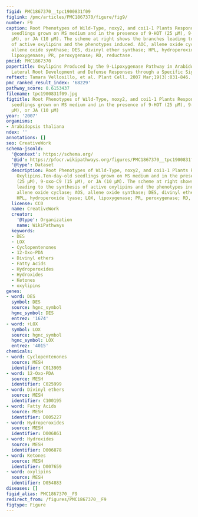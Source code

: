 ```yaml
---
figid: PMC1867370__tpc1900831f09
figlink: /pmc/articles/PMC1867370/figure/fig9/
number: F9
caption: Root Phenotypes of Wild-Type, noxy2, and coi1-1 Plants Responding to Oxylipins.Ten-day-old
  seedlings grown on MS medium and in the presence of 9-HOT (25 μM), 9-oxo-C9 (15
  μM), or JA (10 μM). The scheme at right shows the branches leading to the synthesis
  of active oxylipins and the phenotypes induced. AOC, allene oxide cyclase; AOS,
  allene oxide synthase; DES, divinyl ether synthase; HPL, hydroperoxide lyase; LOX,
  lipoxygenase; PR, peroxygenase; RD, reductase.
pmcid: PMC1867370
papertitle: Oxylipins Produced by the 9-Lipoxygenase Pathway in Arabidopsis Regulate
  Lateral Root Development and Defense Responses through a Specific Signaling Cascade.
reftext: Tamara Vellosillo, et al. Plant Cell. 2007 Mar;19(3):831-846.
pmc_ranked_result_index: '68229'
pathway_score: 0.6153437
filename: tpc1900831f09.jpg
figtitle: Root Phenotypes of Wild-Type, noxy2, and coi1-1 Plants Responding to Oxylipins.Ten-day-old
  seedlings grown on MS medium and in the presence of 9-HOT (25 μM), 9-oxo-C9 (15
  μM), or JA (10 μM)
year: '2007'
organisms:
- Arabidopsis thaliana
ndex: ''
annotations: []
seo: CreativeWork
schema-jsonld:
  '@context': https://schema.org/
  '@id': https://pfocr.wikipathways.org/figures/PMC1867370__tpc1900831f09.html
  '@type': Dataset
  description: Root Phenotypes of Wild-Type, noxy2, and coi1-1 Plants Responding to
    Oxylipins.Ten-day-old seedlings grown on MS medium and in the presence of 9-HOT
    (25 μM), 9-oxo-C9 (15 μM), or JA (10 μM). The scheme at right shows the branches
    leading to the synthesis of active oxylipins and the phenotypes induced. AOC,
    allene oxide cyclase; AOS, allene oxide synthase; DES, divinyl ether synthase;
    HPL, hydroperoxide lyase; LOX, lipoxygenase; PR, peroxygenase; RD, reductase.
  license: CC0
  name: CreativeWork
  creator:
    '@type': Organization
    name: WikiPathways
  keywords:
  - DES
  - LOX
  - Cyclopentenones
  - 12-Oxo-PDA
  - Divinyl ethers
  - Fatty Acids
  - Hydroperoxides
  - Hydroxides
  - Ketones
  - oxylipins
genes:
- word: DES
  symbol: DES
  source: hgnc_symbol
  hgnc_symbol: DES
  entrez: '1674'
- word: +LOX
  symbol: LOX
  source: hgnc_symbol
  hgnc_symbol: LOX
  entrez: '4015'
chemicals:
- word: Cyclopentenones
  source: MESH
  identifier: C013905
- word: 12-Oxo-PDA
  source: MESH
  identifier: C025999
- word: Divinyl ethers
  source: MESH
  identifier: C100195
- word: Fatty Acids
  source: MESH
  identifier: D005227
- word: Hydroperoxides
  source: MESH
  identifier: D006861
- word: Hydroxides
  source: MESH
  identifier: D006878
- word: Ketones
  source: MESH
  identifier: D007659
- word: oxylipins
  source: MESH
  identifier: D054883
diseases: []
figid_alias: PMC1867370__F9
redirect_from: /figures/PMC1867370__F9
figtype: Figure
---
```

